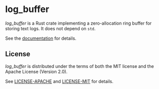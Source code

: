 log_buffer
==========

_log_buffer_ is a Rust crate implementing a zero-allocation ring buffer
for storing text logs. It does not depend on `std`.

See the [documentation][doc] for details.

[doc]: https://whitequark.github.io/rust-log_buffer/log_buffer/

License
-------

_log_buffer_ is distributed under the terms of both the MIT license
and the Apache License (Version 2.0).

See [LICENSE-APACHE](LICENSE-APACHE) and [LICENSE-MIT](LICENSE-MIT)
for details.
